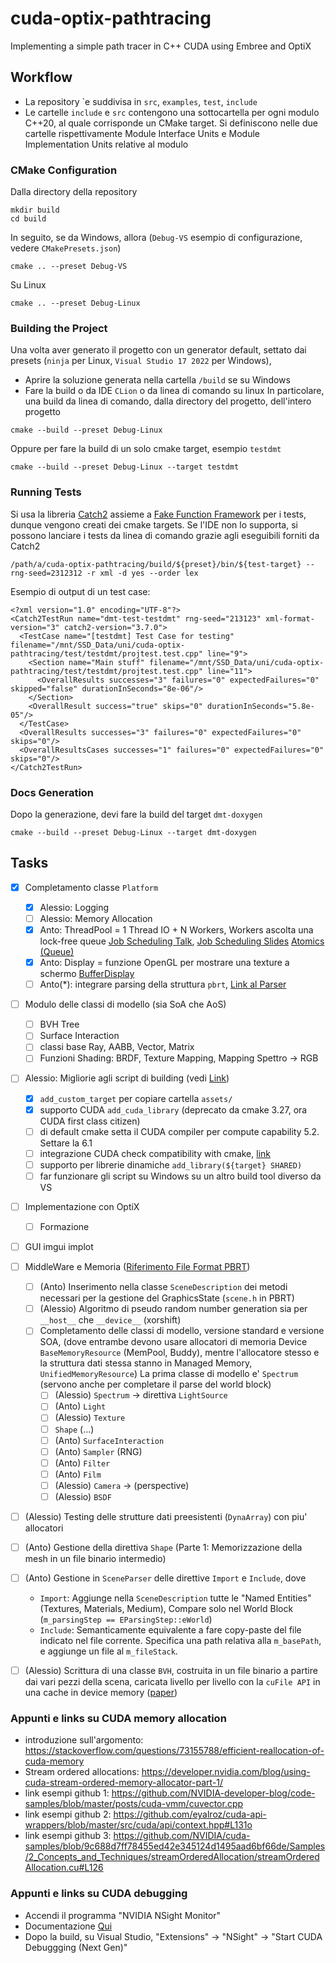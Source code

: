 # cuda-optix-pathtracing
Implementing a simple path tracer in C++ CUDA using Embree and OptiX

## Workflow
- La repository \`e suddivisa in `src`, `examples`, `test`, `include`
- Le cartelle `include` e `src` contengono una sottocartella per ogni modulo C++20, al quale corrisponde un
  CMake target. Si definiscono nelle due cartelle rispettivamente Module Interface Units e Module Implementation 
  Units relative al modulo
### CMake Configuration
Dalla directory della repository
```
mkdir build
cd build
```
In seguito, se da Windows, allora (`Debug-VS` esempio di configurazione, vedere `CMakePresets.json`)
```
cmake .. --preset Debug-VS
```
Su Linux
```
cmake .. --preset Debug-Linux
```
### Building the Project
Una volta aver generato il progetto con un generator default, settato dai presets (`ninja` per Linux, 
`Visual Studio 17 2022` per Windows), 
- Aprire la soluzione generata nella cartella `/build` se su Windows
- Fare la build o da IDE `CLion` o da linea di comando su linux
In particolare, una build da linea di comando, dalla directory del progetto, dell'intero progetto
```
cmake --build --preset Debug-Linux
```
Oppure per fare la build di un solo cmake target, esempio `testdmt`
```
cmake --build --preset Debug-Linux --target testdmt
```

### Running Tests
Si usa la libreria [Catch2](https://github.com/catchorg/Catch2/tree/v2.x) assieme a 
[Fake Function Framework](https://github.com/meekrosoft/fff/tree/master) per i tests, dunque vengono creati
dei cmake targets.
Se l'IDE non lo supporta, si possono lanciare i tests da linea di comando grazie agli eseguibili forniti da Catch2
``` 
/path/a/cuda-optix-pathtracing/build/${preset}/bin/${test-target} --rng-seed=2312312 -r xml -d yes --order lex
```
Esempio di output di un test case:
```
<?xml version="1.0" encoding="UTF-8"?>
<Catch2TestRun name="dmt-test-testdmt" rng-seed="213123" xml-format-version="3" catch2-version="3.7.0">
  <TestCase name="[testdmt] Test Case for testing" filename="/mnt/SSD_Data/uni/cuda-optix-pathtracing/test/testdmt/projtest.test.cpp" line="9">
    <Section name="Main stuff" filename="/mnt/SSD_Data/uni/cuda-optix-pathtracing/test/testdmt/projtest.test.cpp" line="11">
      <OverallResults successes="3" failures="0" expectedFailures="0" skipped="false" durationInSeconds="8e-06"/>
    </Section>
    <OverallResult success="true" skips="0" durationInSeconds="5.8e-05"/>
  </TestCase>
  <OverallResults successes="3" failures="0" expectedFailures="0" skips="0"/>
  <OverallResultsCases successes="1" failures="0" expectedFailures="0" skips="0"/>
</Catch2TestRun>
```
### Docs Generation
Dopo la generazione, devi fare la build del target `dmt-doxygen`
```
cmake --build --preset Debug-Linux --target dmt-doxygen
```

## Tasks
- [x] Completamento classe `Platform`
  - [x] Alessio: Logging
  - [ ] Alessio: Memory Allocation
  - [x] Anto: ThreadPool = 1 Thread IO + N Workers, Workers ascolta una lock-free queue
        [Job Scheduling Talk](https://www.youtube.com/watch?v=HIVBhKj7gQU), 
        [Job Scheduling Slides](https://www.createursdemondes.fr/wp-content/uploads/2015/03/parallelizing_the_naughty_dog_engine_using_fibers.pdf)
        [Atomics (Queue)](https://www.youtube.com/watch?v=ZQFzMfHIxng)
  - [x] Anto: Display = funzione OpenGL per mostrare una texture a schermo
        [BufferDisplay](https://github.com/mmp/pbrt-v4/blob/88645ffd6a451bd030d062a55a70a701c58a55d0/src/pbrt/gpu/cudagl.h#L64)
  - [ ] Anto(*): integrare parsing della struttura `pbrt`, [Link al Parser](https://github.com/mmp/pbrt-v4/blob/88645ffd6a451bd030d062a55a70a701c58a55d0/src/pbrt/parser.h#L109)
- [ ] Modulo delle classi di modello (sia SoA che AoS)
  - [ ] BVH Tree
  - [ ] Surface Interaction
  - [ ] classi base Ray, AABB, Vector, Matrix
  - [ ] Funzioni Shading: BRDF, Texture Mapping, Mapping Spettro -> RGB
- [ ] Alessio: Migliorie agli script di building (vedi [Link](https://cmake.org/cmake/help/latest/module/FindCUDA.html))
  - [x] `add_custom_target` per copiare cartella `assets/`
  - [x] supporto CUDA `add_cuda_library` (deprecato da cmake 3.27, ora CUDA first class citizen)
  - [ ] di default cmake setta il CUDA compiler per compute capability 5.2. Settare la 6.1
  - [ ] integrazione CUDA check compatibility with cmake, [link](https://github.com/mmp/pbrt-v4/blob/88645ffd6a451bd030d062a55a70a701c58a55d0/cmake/checkcuda.cu#L4)
  - [ ] supporto per librerie dinamiche `add_library(${target} SHARED)`
  - [ ] far funzionare gli script su Windows su un altro build tool diverso da VS
- [ ] Implementazione con OptiX
  - [ ] Formazione
- [ ] GUI imgui implot
- [ ] MiddleWare e Memoria ([Riferimento File Format PBRT](https://pbrt.org/fileformat-v4))
  - [ ] (Anto) Inserimento nella classe `SceneDescription` dei metodi necessari per la gestione del GraphicsState (`scene.h` in PBRT)
  - [ ] (Alessio) Algoritmo di pseudo random number generation sia per `__host__` che `__device__` (xorshift)
  - [ ] Completamento delle classi di modello, versione standard e versione SOA, (dove entrambe devono 
      usare allocatori di memoria Device `BaseMemoryResource` (MemPool, Buddy), mentre l'allocatore stesso
      e la struttura dati stessa stanno in Managed Memory, `UnifiedMemoryResource`)
      La prima classe di modello e' `Spectrum` (servono anche per completare il parse del world block)
      - [ ] (Alessio) `Spectrum` -> direttiva `LightSource`
      - [ ] (Anto) `Light`
      - [ ] (Alessio) `Texture`
      - [ ] `Shape` (...)
      - [ ] (Anto) `SurfaceInteraction`
      - [ ] (Anto) `Sampler` (RNG)
      - [ ] (Anto) `Filter`
      - [ ] (Anto) `Film`
      - [ ] (Alessio) `Camera` -> (perspective)
      - [ ] (Alessio) `BSDF`
 - [ ] (Alessio) Testing delle strutture dati preesistenti (`DynaArray`) con piu' allocatori
 - [ ] (Anto) Gestione della direttiva `Shape` (Parte 1: Memorizzazione della mesh in un file binario intermedio)
 - [ ] (Anto) Gestione in `SceneParser` delle direttive `Import` e `Include`, dove
     - `Import`: Aggiunge nella `SceneDescription` tutte le "Named Entities" (Textures, Materials, Medium), Compare solo nel World Block (`m_parsingStep == EParsingStep::eWorld`)
     - `Include`: Semanticamente equivalente a fare copy-paste del file indicato nel file corrente. Specifica una path relativa alla `m_basePath`, e aggiunge un file al `m_fileStack`.
 - [ ] (Alessio) Scrittura di una classe `BVH`, costruita in un file binario a partire dai vari pezzi della scena,
      caricata livello per livello con la `cuFile API` in una cache in device memory ([paper](https://dcgi.fel.cvut.cz/home/bittner/publications/cag2014.pdf))

 
### Appunti e links su CUDA memory allocation
- introduzione sull'argomento: https://stackoverflow.com/questions/73155788/efficient-reallocation-of-cuda-memory
- Stream ordered allocations: https://developer.nvidia.com/blog/using-cuda-stream-ordered-memory-allocator-part-1/
- link esempi github 1: https://github.com/NVIDIA-developer-blog/code-samples/blob/master/posts/cuda-vmm/cuvector.cpp
- link esempi github 2: https://github.com/eyalroz/cuda-api-wrappers/blob/master/src/cuda/api/context.hpp#L131o
- link esempi github 3: https://github.com/NVIDIA/cuda-samples/blob/9c688d7ff78455ed42e345124d1495aad6bf66de/Samples/2_Concepts_and_Techniques/streamOrderedAllocation/streamOrderedAllocation.cu#L126

### Appunti e links su CUDA debugging
- Accendi il programma "NVIDIA NSight Monitor"
- Documentazione [Qui](https://docs.nvidia.com/nsight-visual-studio-edition/cuda-debugger/)
- Dopo la build, su Visual Studio, "Extensions" -> "NSight" -> "Start CUDA Debuggging (Next Gen)"